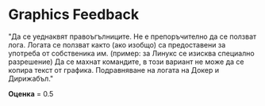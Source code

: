 
# Graphics Feedback #
"Да се уеднаквят правоъгълниците.
Не е препоръчително да се ползват лога. Логата се ползват както (ако изобщо) са предоставени за употреба от собственика им. (пример: за Линукс се изисква специално разрешение)
Да се махнат командите, в този вариант не може да се копира текст от графика.
Подравняване на логата на Докер и Дирижабъл."

**Оценка** = 0.5
